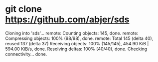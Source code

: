 # git clone https://github.com/abjer/sds
Cloning into 'sds'...
remote: Counting objects: 145, done.
remote: Compressing objects: 100% (98/98), done.
remote: Total 145 (delta 40), reused 137 (delta 37)
Receiving objects: 100% (145/145), 454.90 KiB | 594.00 KiB/s, done.
Resolving deltas: 100% (40/40), done.
Checking connectivity... done.
